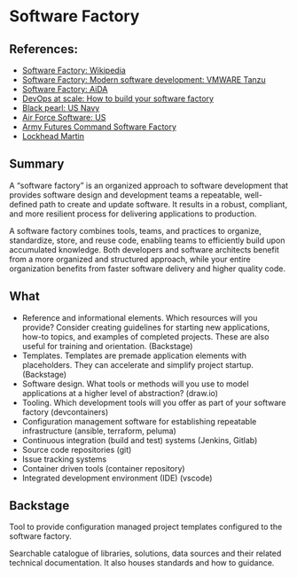 # Software Factory

## References:
- [Software Factory: Wikipedia](https://en.wikipedia.org/wiki/Software_factory)
- [Software Factory: Modern software development: VMWARE Tanzu](https://tanzu.vmware.com/software-factory)
- [Software Factory: AiDA](https://aida.mitre.org/software-factory/)
- [DevOps at scale: How to build your software factory](https://techbeacon.com/devops/devops-scale-how-build-your-software-factory)
- [Black pearl: US Navy](https://blackpearl.us/)
- [Air Force Software: US](https://software.af.mil/)
- [Army Futures Command Software Factory](https://armyfuturescommand.com/software-factory/)
- [Lockhead Martin](https://www.lockheedmartin.com/en-us/capabilities/space/software-factory.html)

## Summary

A “software factory” is an organized approach to software development that provides software design and development teams a repeatable, well-defined path to create and update software. It results in a robust, compliant, and more resilient process for delivering applications to production.

A software factory combines tools, teams, and practices to organize, standardize, store, and reuse code, enabling teams to efficiently build upon accumulated knowledge. Both developers and software architects benefit from a more organized and structured approach, while your entire organization benefits from faster software delivery and higher quality code.

## What

- Reference and informational elements. Which resources will you provide? Consider creating guidelines for starting new applications, how-to topics, and examples of completed projects. These are also useful for training and orientation. (Backstage)
- Templates. Templates are premade application elements with placeholders. They can accelerate and simplify project startup. (Backstage)
- Software design. What tools or methods will you use to model applications at a higher level of abstraction? (draw.io)
- Tooling. Which development tools will you offer as part of your software factory (devcontainers)
- Configuration management software for establishing repeatable infrastructure (ansible, terraform, peluma)
- Continuous integration (build and test) systems (Jenkins, Gitlab)
- Source code repositories (git)
- Issue tracking systems
- Container driven tools (container repository)
- Integrated development environment (IDE) (vscode)





## Backstage
Tool to provide configuration managed project templates configured to the software factory.

Searchable catalogue of libraries, solutions, data sources and their related technical documentation. It also houses standards and how to guidance.





